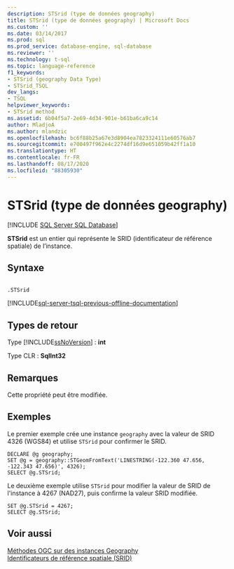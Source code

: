 ```yaml
---
description: STSrid (type de données geography)
title: STSrid (type de données geography) | Microsoft Docs
ms.custom: ''
ms.date: 03/14/2017
ms.prod: sql
ms.prod_service: database-engine, sql-database
ms.reviewer: ''
ms.technology: t-sql
ms.topic: language-reference
f1_keywords:
- STSrid (geography Data Type)
- STSrid_TSQL
dev_langs:
- TSQL
helpviewer_keywords:
- STSrid method
ms.assetid: 6b04f5a7-2e69-4d34-901e-b61ba6ca9c14
author: MladjoA
ms.author: mlandzic
ms.openlocfilehash: bc6f88b25a67e3d8904ea7823324111e60576ab7
ms.sourcegitcommit: e700497f962e4c2274df16d9e651059b42ff1a10
ms.translationtype: HT
ms.contentlocale: fr-FR
ms.lasthandoff: 08/17/2020
ms.locfileid: "88305930"
---
```

# <a name="stsrid-geography-data-type"></a>STSrid (type de données geography)
[!INCLUDE [SQL Server SQL Database](../../includes/applies-to-version/sql-asdb.md)]

  **STSrid** est un entier qui représente le SRID (identificateur de référence spatiale) de l’instance.  
  
## <a name="syntax"></a>Syntaxe  
  
```  
  
.STSrid  
```  
  
[!INCLUDE[sql-server-tsql-previous-offline-documentation](../../includes/sql-server-tsql-previous-offline-documentation.md)]

## <a name="return-types"></a>Types de retour
 Type [!INCLUDE[ssNoVersion](../../includes/ssnoversion-md.md)] : **int**  
  
 Type CLR : **SqlInt32**  
  
## <a name="remarks"></a>Remarques  
 Cette propriété peut être modifiée.  
  
## <a name="examples"></a>Exemples  
 Le premier exemple crée une instance `geography` avec la valeur de SRID 4326 (WGS84) et utilise `STSrid` pour confirmer le SRID.  
  
```  
DECLARE @g geography;  
SET @g = geography::STGeomFromText('LINESTRING(-122.360 47.656, -122.343 47.656)', 4326);  
SELECT @g.STSrid;  
```  
  
 Le deuxième exemple utilise `STSrid` pour modifier la valeur de SRID de l'instance à 4267 (NAD27), puis confirme la valeur SRID modifiée.  
  
```  
SET @g.STSrid = 4267;  
SELECT @g.STSrid;  
```  
  
## <a name="see-also"></a>Voir aussi  
 [Méthodes OGC sur des instances Geography](../../t-sql/spatial-geography/ogc-methods-on-geography-instances.md)   
 [Identificateurs de référence spatiale &#40;SRID&#41;](../../relational-databases/spatial/spatial-reference-identifiers-srids.md)  
  
  
